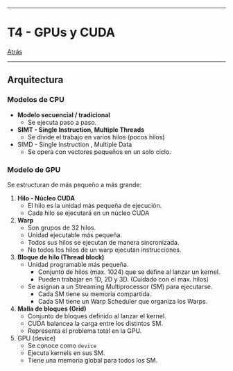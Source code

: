 
---
# T4 - GPUs y CUDA

[Atrás](../README.md)

---
## Arquitectura
### Modelos de CPU
- **Modelo secuencial / tradicional**
	- Se ejecuta paso a paso.
- **SIMT - Single Instruction, Multiple Threads**
	- Se divide el trabajo en varios hilos (pocos hilos)
- SIMD - Single Instruction , Multiple Data
	- Se opera con vectores pequeños en un solo ciclo.
### Modelo de GPU
Se estructuran de más pequeño a más grande:
1. **Hilo - Núcleo CUDA**
	- El hilo es la unidad más pequeña de ejecución.
	- Cada hilo se ejecutará en un núcleo CUDA
2. **Warp**
	- Son grupos de 32 hilos.
	- Unidad ejecutable más pequeña.
	- Todos sus hilos se ejecutan de manera sincronizada.
	- No todos los hilos de un warp ejecutan instrucciones.
3. **Bloque de hilo (Thread block)**
	- Unidad programable más pequeña.
		- Conjunto de hilos (max. 1024) que se define al lanzar un kernel.
		- Pueden trabajar en 1D, 2D y 3D. (Cuidado con el max. hilos)
	- Se asignan a un Streaming Multiprocessor (SM) para ejecutarse.
		- Cada SM tiene su memoria compartida.
		- Cada SM tiene un Warp Scheduler que organiza los Warps.
4. **Malla de bloques (Grid)**
	- Conjunto de bloques definido al lanzar el kernel.
	- CUDA balancea la carga entre los distintos SM.
	- Representa el problema total en la GPU.
5. GPU (device)
	- Se conoce como `device`
	- Ejecuta kernels en sus SM.
	- Tiene una memoria global para todos los SM.
